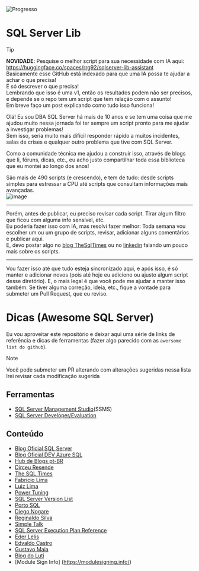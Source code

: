 ﻿![Progresso](https://progress-bar.xyz/33/?width=200&title=174%2F523%20scripts)
# SQL Server Lib

> [!TIP]
> **NOVIDADE**: Pesquise o melhor script para sua necessidade com IA aqui: https://huggingface.co/spaces/rrg92/sqlserver-lib-assistant  
> Basicamente esse GitHub está indexado para que uma IA possa te ajudar a achar o que precisa!  
> É só descrever o que precisa!  
> Lembrando que isso é uma v1, então os resultados podem não ser precisos, e depende se o repo tem um script que tem relação com o assunto!  
> Em breve faço um post explicando como tudo isso funciona!  

Olá! Eu sou DBA SQL Server há mais de 10 anos e se tem uma coisa que me ajudou muito nessa jornada foi ter sempre um script pronto para me ajudar a investigar problemas!  
Sem isso, seria muito mais difícil responder rápido a muitos incidentes, salas de crises e qualquer outro problema que tive com SQL Server.  

Como a comunidade técnica me ajudou a construir isso, através de blogs que li, fóruns, dicas, etc., eu acho justo compartilhar toda essa biblioteca que eu montei ao longo dos anos!  

São mais de 490 scripts (e crescendo), e tem de tudo: desde scripts simples para estressar a CPU até scripts que consultam informações mais avançadas.  
![image](https://github.com/user-attachments/assets/24534a25-c297-4652-85d1-017485112ef9)

---

Porém, antes de publicar, eu preciso revisar cada script.  Tirar algum filtro que ficou com alguma info sensível, etc.  
Eu poderia fazer isso com IA, mas resolvi fazer melhor: Toda semana vou escolher um ou um grupo de scripts, revisar, adicionar alguns comentários e publicar aqui.  
E, devo postar algo no [blog TheSqlTimes](https://thesqltimes.com) ou no [linkedin] falando um pouco mais sobre os scripts.  

---

Vou fazer isso até que tudo esteja sincronizado aqui, e após isso, é só manter e adicionar novos (pois até hoje eu adiciono ou ajusto algum script desse diretório).
E, o mais legal é que você pode me ajudar a manter isso também: Se tiver alguma correção, ideia, etc., fique a vontade para submeter um Pull Request, que eu reviso.

[linkedin]: https://www.linkedin.com/in/rodrigoribeirogomes/


# Dicas (Awesome SQL Server)

Eu vou aproveitar este repositório e deixar aqui uma série de links de referência e dicas de ferramentas (fazer algo parecido com as `awersome list do github`).  

> [!NOTE]
> Você pode submeter um PR alterando com alterações sugeridas nessa lista  
> Irei revisar cada modificação sugerida


## Ferramentas

- [SQL Server Management Studio](https://learn.microsoft.com/en-us/sql/ssms/download-sql-server-management-studio-ssms?view=sql-server-ver16)(SSMS)
- [SQL Server Developer/Evaluation](https://www.microsoft.com/en-us/sql-server/sql-server-downloads)


## Conteúdo

- [Blog Oficial SQL Server](https://www.microsoft.com/en-us/sql-server/blog/)
- [Blog Oficial DEV Azure SQL](https://devblogs.microsoft.com/azure-sql/)
- [Hub de Blogs pt-BR](https://mssqlserver.com.br/)
- [Dirceu Resende](https://dirceuresende.com.br)
- [The SQL Times](https://thesqltimes.com)
- [Fabrício Lima](https://www.fabriciolima.net/blog/)
- [Luiz Lima](https://luizlima.net/luiz-vitor-foto-blog/)
- [Power Tuning](https://powertuning.com.br/blog/)
- [SQL Server Version List](https://sqlserverbuilds.blogspot.com/)
- [Porto SQL](https://portosql.wordpress.com/)
- [Diego Nogare](https://diegonogare.net/)
- [Reginaldo Silva](https://blogdojamal.wordpress.com/)
- [Simple Talk](https://www.red-gate.com/simple-talk/)
- [SQL Server Execution Plan Reference](https://sqlserverfast.com/epr/)
- [Éder Lelis](https://ederlelis.com.br/blog/)
- [Edvaldo Castro](https://edvaldocastro.com/)
- [Gustavo Maia](https://gustavomaiaaguiar.wordpress.com/)
- [Blog do Luti](https://luticm.blogspot.com/)
- [Module Sign Info] (https://modulesigning.info/)
